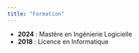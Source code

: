 ```yaml
---
title: "Formation"
---
```

- **2024** : Mastère en Ingénierie Logicielle
- **2018** : Licence en Informatique
